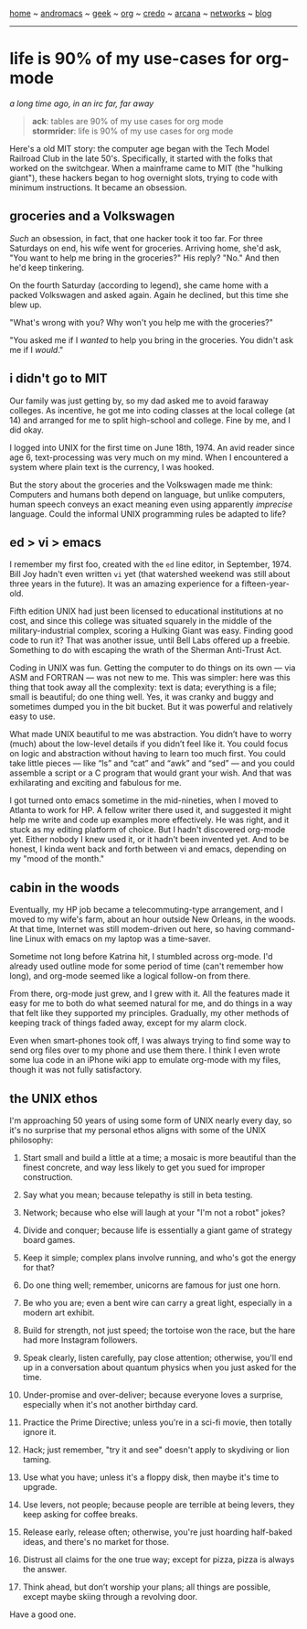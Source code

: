 [home](README.md) ~ [andromacs](andromacs.md) ~ [geek](geekcode.md) ~ [org](orgmode.md) ~ [credo](credo.md) ~ [arcana](arcana.md) ~ [networks](networking.md) ~ [blog](blogroll.md)

-----



# life is 90% of my use-cases for org-mode

*a long time ago, in an irc far, far away*

> **ack**: tables are 90% of my use cases for org mode  
> **stormrider**: life is 90% of my use cases for org mode  

Here's a old MIT story: the computer age began with the Tech Model Railroad Club in the late 50's. Specifically, it started with the folks that worked on the switchgear.  When a mainframe came to MIT (the "hulking giant"), these hackers began to hog overnight slots, trying to code with minimum instructions.  It became an obsession.

## groceries and a Volkswagen

*Such* an obsession, in fact, that one hacker took it too far. For three Saturdays on end, his wife went for groceries.  Arriving home, she'd ask, "You want to help me bring in the groceries?" His reply? "No."  And then he'd keep tinkering.

On the fourth Saturday (according to legend), she came home with a packed Volkswagen and asked again.  Again he declined, but this time she blew up.

"What's wrong with you?  Why won't you help me with the groceries?"

"You asked me if I *wanted* to help you bring in the groceries.  You didn't ask me if I *would*."

## i didn't go to MIT

Our family was just getting by, so my dad asked me to avoid faraway colleges. As incentive, he got me into coding classes at the local college (at 14) and arranged for me to split high-school and college. Fine by me, and I did okay.

I logged into UNIX for the first time on June 18th, 1974.  An avid reader since age 6, text-processing was very much on my mind.  When I encountered a system where plain text is the currency, I was hooked.

But the story about the groceries and the Volkswagen made me think: Computers and humans both depend on language, but unlike computers, human speech conveys an exact meaning even using apparently *imprecise* language.  Could the informal UNIX programming rules be adapted to life?

## ed > vi > emacs

I remember my first foo, created with the ``ed`` line editor, in September, 1974. Bill Joy hadn't even written ``vi`` yet (that watershed weekend was still about three years in the future).  It was an amazing experience for a fifteen-year-old.

Fifth edition UNIX had just been licensed to educational institutions at no cost, and since this college was situated squarely in the middle of the military-industrial complex, scoring a Hulking Giant was easy. Finding good code to run it? That was another issue, until Bell Labs offered up a freebie. Something to do with escaping the wrath of the Sherman Anti-Trust Act.

Coding in UNIX was fun. Getting the computer to do things on its own — via ASM and FORTRAN — was not new to me. This was simpler: here was this thing that took away all the complexity: text is data; everything is a file; small is beautiful; do one thing well. Yes, it was cranky and buggy and sometimes dumped you in the bit bucket. But it was powerful and relatively easy to use.

What made UNIX beautiful to me was abstraction. You didn’t have to worry (much) about the low-level details if you didn’t feel like it. You could focus on logic and abstraction without having to learn too much first. You could take little pieces — like “ls” and “cat” and “awk” and “sed” — and you could assemble a script or a C program that would grant your wish. And that was exhilarating and exciting and fabulous for me.

I got turned onto emacs sometime in the mid-nineties, when I moved to Atlanta to work for HP.  A fellow writer there used it, and suggested it might help me write and code up examples more effectively.  He was right, and it stuck as my editing platform of choice. But I hadn't discovered org-mode yet. Either nobody I knew used it, or it hadn't been invented yet.  And to be honest, I kinda went back and forth between vi and emacs, depending on my "mood of the month."

## cabin in the woods

Eventually, my HP job became a telecommuting-type arrangement, and I moved to my wife's farm, about an hour outside New Orleans, in the woods.  At that time, Internet was still modem-driven out here, so having command-line Linux with emacs on my laptop was a time-saver.  

Sometime not long before Katrina hit, I stumbled across org-mode.  I'd already used outline mode for some period of time (can't remember how long), and org-mode seemed like a logical follow-on from there.

From there, org-mode just grew, and I grew with it.  All the features made it easy for me to both do what seemed natural for me, and do things in a way that felt like they supported my principles.  Gradually, my other methods of keeping track of things faded away, except for my alarm clock. 

Even when smart-phones took off, I was always trying to find some way to send org files over to my phone and use them there.  I think I even wrote some lua code in an iPhone wiki app to emulate org-mode with my files, though it was not fully satisfactory.

## the UNIX ethos

I'm approaching 50 years of using some form of UNIX nearly every day, so it's no surprise that my personal ethos aligns with some of the UNIX philosophy:

1. Start small and build a little at a time; a mosaic is more beautiful than the finest concrete, and way less likely to get you sued for improper construction.

2. Say what you mean; because telepathy is still in beta testing.

3. Network; because who else will laugh at your "I'm not a robot" jokes?

4. Divide and conquer; because life is essentially a giant game of strategy board games.

5. Keep it simple; complex plans involve running, and who's got the energy for that?

6. Do one thing well; remember, unicorns are famous for just one horn.

7. Be who you are; even a bent wire can carry a great light, especially in a modern art exhibit.

8. Build for strength, not just speed; the tortoise won the race, but the hare had more Instagram followers.

9. Speak clearly, listen carefully, pay close attention; otherwise, you'll end up in a conversation about quantum physics when you just asked for the time.

10. Under-promise and over-deliver; because everyone loves a surprise, especially when it's not another birthday card.

11. Practice the Prime Directive; unless you're in a sci-fi movie, then totally ignore it.

12. Hack; just remember, "try it and see" doesn't apply to skydiving or lion taming.

13. Use what you have; unless it's a floppy disk, then maybe it's time to upgrade.

14. Use levers, not people; because people are terrible at being levers, they keep asking for coffee breaks.

15. Release early, release often; otherwise, you're just hoarding half-baked ideas, and there's no market for those.

16. Distrust all claims for the one true way; except for pizza, pizza is always the answer.

17. Think ahead, but don’t worship your plans; all things are possible, except maybe skiing through a revolving door.

Have a good one.
